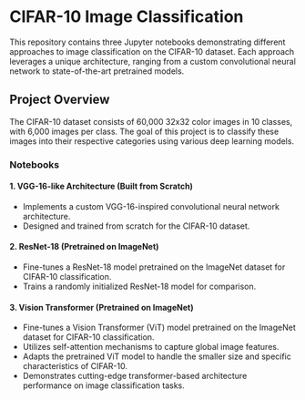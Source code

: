 # CIFAR-10 Image Classification

This repository contains three Jupyter notebooks demonstrating different approaches to image classification on the CIFAR-10 dataset. Each approach leverages a unique architecture, ranging from a custom convolutional neural network to state-of-the-art pretrained models.

## Project Overview

The CIFAR-10 dataset consists of 60,000 32x32 color images in 10 classes, with 6,000 images per class. The goal of this project is to classify these images into their respective categories using various deep learning models.

### Notebooks

#### 1. **VGG-16-like Architecture (Built from Scratch)**

- Implements a custom VGG-16-inspired convolutional neural network architecture.
- Designed and trained from scratch for the CIFAR-10 dataset.

#### 2. **ResNet-18 (Pretrained on ImageNet)**

- Fine-tunes a ResNet-18 model pretrained on the ImageNet dataset for CIFAR-10 classification.
- Trains a randomly initialized ResNet-18 model for comparison.

#### 3. **Vision Transformer (Pretrained on ImageNet)**

- Fine-tunes a Vision Transformer (ViT) model pretrained on the ImageNet dataset for CIFAR-10 classification.
- Utilizes self-attention mechanisms to capture global image features.
- Adapts the pretrained ViT model to handle the smaller size and specific characteristics of CIFAR-10.
- Demonstrates cutting-edge transformer-based architecture performance on image classification tasks.

